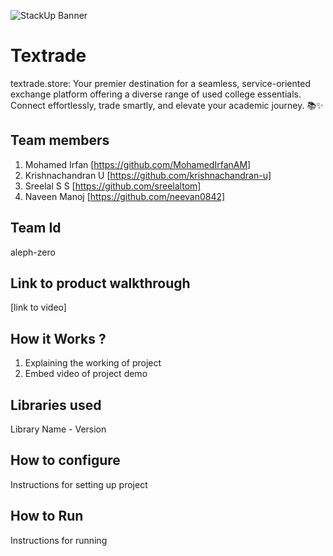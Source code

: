 ![StackUp Banner]([https://tinkerhub.frappe.cloud/files/stackup%20banner.jpeg])

# Textrade

textrade.store: Your premier destination for a seamless, service-oriented exchange platform offering a diverse range of used college essentials. Connect effortlessly, trade smartly, and elevate your academic journey. 📚✨

## Team members

1. Mohamed Irfan [https://github.com/MohamedIrfanAM]
2. Krishnachandran U [https://github.com/krishnachandran-u]
3. Sreelal S S [https://github.com/sreelaltom]
4. Naveen Manoj [https://github.com/neevan0842]

## Team Id

aleph-zero

## Link to product walkthrough

[link to video]

## How it Works ?

1. Explaining the working of project
2. Embed video of project demo

## Libraries used

Library Name - Version

## How to configure

Instructions for setting up project

## How to Run

Instructions for running
